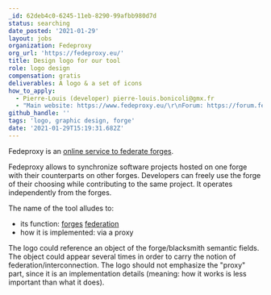 ```yaml
---
_id: 62deb4c0-6245-11eb-8290-99afbb980d7d
status: searching
date_posted: '2021-01-29'
layout: jobs
organization: Fedeproxy
org_url: 'https://fedeproxy.eu/'
title: Design logo for our tool
role: logo design
compensation: gratis
deliverables: A logo & a set of icons
how_to_apply:
  - Pierre-Louis (developer) pierre-louis.bonicoli@gmx.fr
  - "Main website: https://www.fedeproxy.eu/\r\nForum: https://forum.fedeproxy.eu/\r\nForge: https://lab.enough.community/fedeproxy/server"
github_handle: ''
tags: 'logo, graphic design, forge'
date: '2021-01-29T15:19:31.682Z'
---
```

Fedeproxy is an [online service to federate forges](https://fedeproxy.eu/blog/2021/01/16/what-is-fedeproxy/).

Fedeproxy allows to synchronize software projects hosted on one forge with their counterparts on other forges. Developers can freely use the forge of their choosing while contributing to the same project. It operates independently from the forges.

The name of the tool alludes to:
* its function: [forges](https://en.wikipedia.org/wiki/Forge_(software)) [federation](https://en.wikipedia.org/wiki/Fediverse)
* how it is implemented: via a proxy

The logo could reference an object of the forge/blacksmith semantic fields. The object could appear several times in order to carry the notion of federation/interconnection. The logo should not emphasize the "proxy" part, since it is an implementation details (meaning: how it works is less important than what it does).
